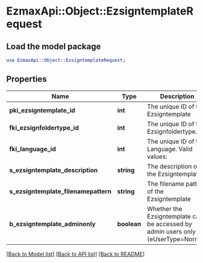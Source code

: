 # EzmaxApi::Object::EzsigntemplateRequest

## Load the model package
```perl
use EzmaxApi::Object::EzsigntemplateRequest;
```

## Properties
Name | Type | Description | Notes
------------ | ------------- | ------------- | -------------
**pki_ezsigntemplate_id** | **int** | The unique ID of the Ezsigntemplate | [optional] 
**fki_ezsignfoldertype_id** | **int** | The unique ID of the Ezsignfoldertype. | 
**fki_language_id** | **int** | The unique ID of the Language.  Valid values:  |Value|Description| |-|-| |1|French| |2|English| | 
**s_ezsigntemplate_description** | **string** | The description of the Ezsigntemplate | 
**s_ezsigntemplate_filenamepattern** | **string** | The filename pattern of the Ezsigntemplate | [optional] 
**b_ezsigntemplate_adminonly** | **boolean** | Whether the Ezsigntemplate can be accessed by admin users only (eUserType&#x3D;Normal) | 

[[Back to Model list]](../README.md#documentation-for-models) [[Back to API list]](../README.md#documentation-for-api-endpoints) [[Back to README]](../README.md)


